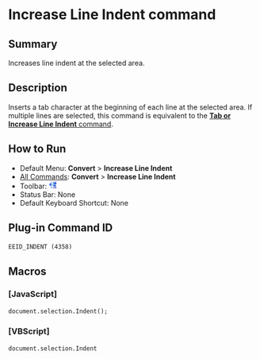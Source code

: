 # Increase Line Indent command

## Summary

Increases line indent at the selected area.

## Description

Inserts a tab character at the beginning of each line at the selected area. If
multiple lines are selected, this command is equivalent to the
[**Tab or Increase Line Indent** command](../edit/tab).

## How to Run

- Default Menu: **Convert** \> **Increase Line Indent**
- [All Commands](../tools/all_commands): **Convert** \> **Increase Line Indent**
- Toolbar: ![](../../images/indent.gif)
- Status Bar: None
- Default Keyboard Shortcut: None

## Plug-in Command ID

```
EEID_INDENT (4358)
```

## Macros

### \[JavaScript\]

```
document.selection.Indent();
```

### \[VBScript\]

```
document.selection.Indent
```
